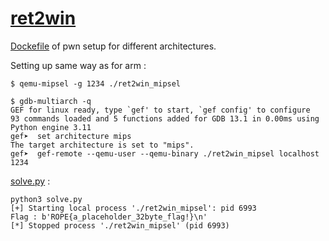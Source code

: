# [ret2win](https://ropemporium.com/challenge/ret2win.html)

[Dockefile](../../Dockerfile) of pwn setup for different architectures.

Setting up same way as for arm :

```console
$ qemu-mipsel -g 1234 ./ret2win_mipsel
```

```console
$ gdb-multiarch -q
GEF for linux ready, type `gef' to start, `gef config' to configure
93 commands loaded and 5 functions added for GDB 13.1 in 0.00ms using Python engine 3.11
gef➤  set architecture mips
The target architecture is set to "mips".
gef➤  gef-remote --qemu-user --qemu-binary ./ret2win_mipsel localhost 1234
```

[solve.py](./solve.py) :

```console
python3 solve.py 
[+] Starting local process './ret2win_mipsel': pid 6993
Flag : b'ROPE{a_placeholder_32byte_flag!}\n'
[*] Stopped process './ret2win_mipsel' (pid 6993)
```
